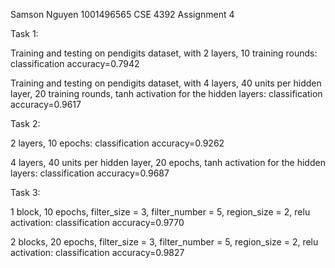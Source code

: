 Samson Nguyen
1001496565
CSE 4392 Assignment 4

Task 1:

Training and testing on pendigits dataset, with 2 layers, 10 training rounds:
classification accuracy=0.7942

Training and testing on pendigits dataset, with 4 layers, 40 units per hidden layer, 20 training rounds, tanh activation for the hidden layers:
classification accuracy=0.9617

Task 2:

2 layers, 10 epochs:
classification accuracy=0.9262

4 layers, 40 units per hidden layer, 20 epochs, tanh activation for the hidden layers:
classification accuracy=0.9687

Task 3:

1 block, 10 epochs, filter_size = 3, filter_number = 5, region_size = 2, relu activation:
classification accuracy=0.9770

2 blocks, 20 epochs, filter_size = 3, filter_number = 5, region_size = 2, relu activation:
classification accuracy=0.9827